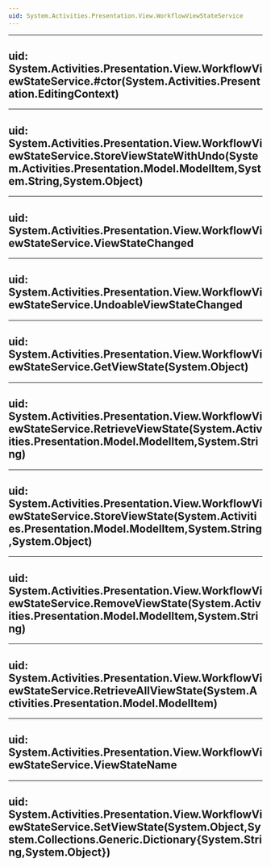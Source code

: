 ```yaml
---
uid: System.Activities.Presentation.View.WorkflowViewStateService
---
```


---
uid: System.Activities.Presentation.View.WorkflowViewStateService.#ctor(System.Activities.Presentation.EditingContext)
---

---
uid: System.Activities.Presentation.View.WorkflowViewStateService.StoreViewStateWithUndo(System.Activities.Presentation.Model.ModelItem,System.String,System.Object)
---

---
uid: System.Activities.Presentation.View.WorkflowViewStateService.ViewStateChanged
---

---
uid: System.Activities.Presentation.View.WorkflowViewStateService.UndoableViewStateChanged
---

---
uid: System.Activities.Presentation.View.WorkflowViewStateService.GetViewState(System.Object)
---

---
uid: System.Activities.Presentation.View.WorkflowViewStateService.RetrieveViewState(System.Activities.Presentation.Model.ModelItem,System.String)
---

---
uid: System.Activities.Presentation.View.WorkflowViewStateService.StoreViewState(System.Activities.Presentation.Model.ModelItem,System.String,System.Object)
---

---
uid: System.Activities.Presentation.View.WorkflowViewStateService.RemoveViewState(System.Activities.Presentation.Model.ModelItem,System.String)
---

---
uid: System.Activities.Presentation.View.WorkflowViewStateService.RetrieveAllViewState(System.Activities.Presentation.Model.ModelItem)
---

---
uid: System.Activities.Presentation.View.WorkflowViewStateService.ViewStateName
---

---
uid: System.Activities.Presentation.View.WorkflowViewStateService.SetViewState(System.Object,System.Collections.Generic.Dictionary{System.String,System.Object})
---
